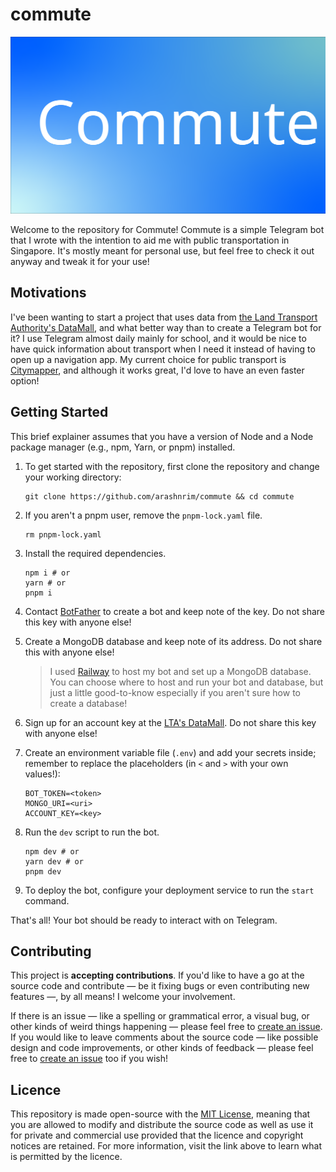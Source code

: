 # commute

![](banner.svg)

Welcome to the repository for Commute! Commute is a simple Telegram bot that I wrote with the intention to aid me with public transportation in Singapore. It's mostly meant for personal use, but feel free to check it out anyway and tweak it for your use!

## Motivations

I've been wanting to start a project that uses data from [the Land Transport Authority's DataMall](https://datamall.lta.gov.sg), and what better way than to create a Telegram bot for it? I use Telegram almost daily mainly for school, and it would be nice to have quick information about transport when I need it instead of having to open up a navigation app. My current choice for public transport is [Citymapper](https://citymapper.com), and although it works great, I'd love to have an even faster option!

## Getting Started

This brief explainer assumes that you have a version of Node and a Node package manager (e.g., npm, Yarn, or pnpm) installed.

1. To get started with the repository, first clone the repository and change your working directory:

    ```
    git clone https://github.com/arashnrim/commute && cd commute
    ```

2. If you aren't a pnpm user, remove the `pnpm-lock.yaml` file.

    ```
    rm pnpm-lock.yaml
    ```

3. Install the required dependencies.

    ```
    npm i # or
    yarn # or
    pnpm i
    ```

4. Contact [BotFather](http://t.me/BotFather) to create a bot and keep note of the key. Do not share this key with anyone else!

5. Create a MongoDB database and keep note of its address. Do not share this with anyone else!

    > I used [Railway](https://railway.app) to host my bot and set up a MongoDB database. You can choose where to host and run your bot and database, but just a little good-to-know especially if you aren't sure how to create a database!

6. Sign up for an account key at the [LTA's DataMall](https://datamall.lta.gov.sg). Do not share this key with anyone else!

7. Create an environment variable file (`.env`) and add your secrets inside; remember to replace the placeholders (in `<` and `>` with your own values!):

    ```
    BOT_TOKEN=<token>
    MONGO_URI=<uri>
    ACCOUNT_KEY=<key>
    ```

8. Run the `dev` script to run the bot.

    ```
    npm dev # or
    yarn dev # or
    pnpm dev
    ```

9. To deploy the bot, configure your deployment service to run the `start` command.

That's all! Your bot should be ready to interact with on Telegram.

## Contributing

This project is **accepting contributions**. If you'd like to have a go at the source code and contribute — be it fixing bugs or even contributing new features —, by all means! I welcome your involvement.

If there is an issue — like a spelling or grammatical error, a visual bug, or other kinds of weird things happening — please feel free to [create an issue](https://github.com/arashnrim/commute/issues/new). If you would like to leave comments about the source code — like possible design and code improvements, or other kinds of feedback — please feel free to [create an issue](https://github.com/arashnrim/website/issues/new) too if you wish!

## Licence

This repository is made open-source with the [MIT License](https://github.com/arashnrim/commute/blob/main/LICENSE.md), meaning that you are allowed to modify and distribute the source code as well as use it for private and commercial use provided that the licence and copyright notices are retained. For more information, visit the link above to learn what is permitted by the licence.
